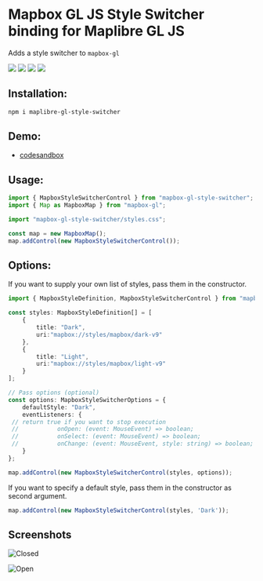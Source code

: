 # Mapbox GL JS Style Switcher binding for Maplibre GL JS

Adds a style switcher to `mapbox-gl`

![](https://img.shields.io/bundlephobia/min/mapbox-gl-style-switcher) <a href="https://www.npmjs.com/package/mapbox-gl-style-switcher">![](https://img.shields.io/npm/v/mapbox-gl-style-switcher)</a> ![](https://img.shields.io/npm/types/mapbox-gl-style-switcher) ![](https://img.shields.io/npm/l/mapbox-gl-style-switcher)


## Installation:

```bash
npm i maplibre-gl-style-switcher
```

## Demo:

- [codesandbox](https://codesandbox.io/s/elegant-night-wi9v4)

## Usage:

```ts
import { MapboxStyleSwitcherControl } from "mapbox-gl-style-switcher";
import { Map as MapboxMap } from "mapbox-gl";

import "mapbox-gl-style-switcher/styles.css";

const map = new MapboxMap();
map.addControl(new MapboxStyleSwitcherControl());
```

## Options:
If you want to supply your own list of styles, pass them in the constructor.

```ts
import { MapboxStyleDefinition, MapboxStyleSwitcherControl } from "mapbox-gl-style-switcher";

const styles: MapboxStyleDefinition[] = [
    {
        title: "Dark",
        uri:"mapbox://styles/mapbox/dark-v9"
    },
    {
        title: "Light",
        uri:"mapbox://styles/mapbox/light-v9"
    }
];

// Pass options (optional)
const options: MapboxStyleSwitcherOptions = {
    defaultStyle: "Dark",
    eventListeners: {
 // return true if you want to stop execution
 //           onOpen: (event: MouseEvent) => boolean;
 //           onSelect: (event: MouseEvent) => boolean;
 //           onChange: (event: MouseEvent, style: string) => boolean;
    }
};

map.addControl(new MapboxStyleSwitcherControl(styles, options));
```

If you want to specify a default style, pass them in the constructor as second argument.

```ts
map.addControl(new MapboxStyleSwitcherControl(styles, 'Dark'));
```

## Screenshots

![Closed](assets/closed.png)

![Open](assets/open.png)
